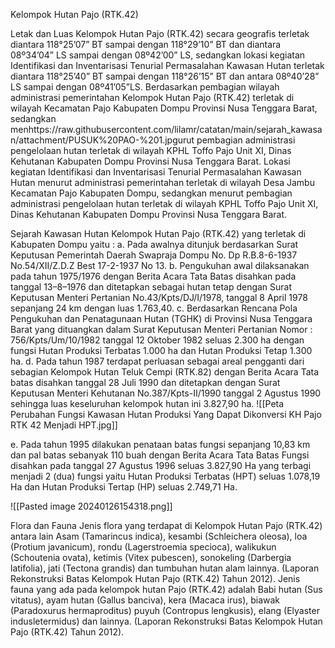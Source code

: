 Kelompok Hutan Pajo (RTK.42)

Letak dan Luas
Kelompok Hutan Pajo (RTK.42) secara geografis terletak diantara 118°25’07” BT sampai dengan 118°29’10” BT dan diantara 08º34’04” LS sampai dengan 08º42’00” LS, sedangkan lokasi kegiatan Identifikasi dan Inventarisasi Tenurial Permasalahan Kawasan Hutan terletak diantara 118°25’40” BT sampai dengan 118°26’15”  BT dan antara 08º40’28” LS sampai dengan  08º41’05”LS.
Berdasarkan pembagian wilayah administrasi pemerintahan Kelompok Hutan Pajo (RTK.42) terletak di wilayah Kecamatan Pajo Kabupaten Dompu Provinsi Nusa Tenggara Barat, sedangkan menhttps://raw.githubusercontent.com/lilamr/catatan/main/sejarah_kawasan/attachment/PUSUK%20PAO-%201.jpgurut pembagian administrasi pengelolaan hutan terletak di wilayah KPHL Toffo Pajo Unit XI, Dinas Kehutanan Kabupaten Dompu Provinsi Nusa Tenggara Barat.
Lokasi kegiatan Identifikasi dan Inventarisasi Tenurial Permasalahan Kawasan Hutan menurut administrasi pemerintahan terletak di wilayah Desa Jambu Kecamatan Pajo Kabupaten Dompu, sedangkan menurut pembagian administrasi pengelolaan hutan terletak di wilayah KPHL Toffo Pajo Unit XI, Dinas Kehutanan Kabupaten Dompu Provinsi Nusa Tenggara Barat.    

Sejarah Kawasan Hutan
Kelompok Hutan Pajo (RTK.42) yang terletak di Kabupaten Dompu yaitu :
a. Pada awalnya ditunjuk berdasarkan Surat Keputusan Pemerintah Daerah Swapraja Dompu No. Dp R.B.8-6-1937 No.54/XII/Z.D.Z Best 17-2-1937 No 13.
b. Pengukuhan awal dilaksanakan pada tahun 1975/1976 dengan Berita Acara Tata Batas disahkan pada tanggal 13–8–1976 dan ditetapkan sebagai hutan tetap dengan Surat Keputusan  Menteri Pertanian No.43/Kpts/DJ/I/1978, tanggal 8 April 1978 sepanjang 24 km dengan luas 1.763,40.
c. Berdasarkan Rencana Pola Pengukuhan dan Penatagunaan Hutan (TGHK) di Provinsi Nusa Tenggara Barat yang dituangkan dalam Surat Keputusan Menteri Pertanian Nomor : 756/Kpts/Um/10/1982 tanggal 12 Oktober 1982 seluas 2.300 ha dengan fungsi Hutan Produksi Terbatas 1.000 ha dan Hutan Produksi Tetap 1.300 ha.
d. Pada tahun 1987 terdapat perluasan sebagai areal pengganti dari sebagian Kelompok Hutan Teluk Cempi (RTK.82) dengan Berita Acara Tata batas disahkan tanggal 28 Juli 1990 dan ditetapkan dengan Surat Keputusan Menteri Kehutanan No.387/Kpts-II/1990 tanggal 2 Agustus 1990 sehingga luas keseluruhan kelompok hutan ini 3.827,90 ha.
![[Peta Perubahan Fungsi Kawasan Hutan Produksi Yang Dapat Dikonversi KH Pajo RTK 42 Menjadi HPT.jpg]]

e. Pada tahun 1995 dilakukan penataan batas fungsi sepanjang 10,83 km dan pal batas sebanyak 110 buah dengan Berita Acara Tata Batas Fungsi disahkan pada tanggal 27 Agustus 1996 seluas 3.827,90 Ha yang terbagi menjadi 2 (dua) fungsi yaitu Hutan Produksi Terbatas (HPT) seluas 1.078,19 Ha dan Hutan Produksi Tertap (HP) seluas 2.749,71 Ha.

![[Pasted image 20240126154318.png]]

Flora dan Fauna
Jenis flora yang terdapat di Kelompok Hutan Pajo (RTK.42) antara lain Asam (Tamarincus indica), kesambi (Schleichera oleosa), loa (Protium javanicum), rondu (Lagerstroemia specioca), walikukun (Schoutenia ovata), ketimis (Vitex pubescen), sonokeling (Darbergia latifolia), jati (Tectona grandis) dan tumbuhan hutan alam lainnya. (Laporan Rekonstruksi Batas Kelompok Hutan Pajo (RTK.42) Tahun 2012).
Jenis fauna yang ada pada kelompok hutan Pajo (RTK.42) adalah Babi hutan (Sus vitatus), ayam hutan (Gallus banciva), kera (Macaca irus), biawak (Paradoxurus hermaproditus) puyuh (Contropus lengkusis), elang (Elyaster indusletermidus) dan lainnya. (Laporan Rekonstruksi Batas Kelompok Hutan Pajo (RTK.42) Tahun 2012).
